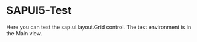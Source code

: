 # SAPUI5-Test
Here you can test the sap.ui.layout.Grid control.
The test environment is in the Main view.